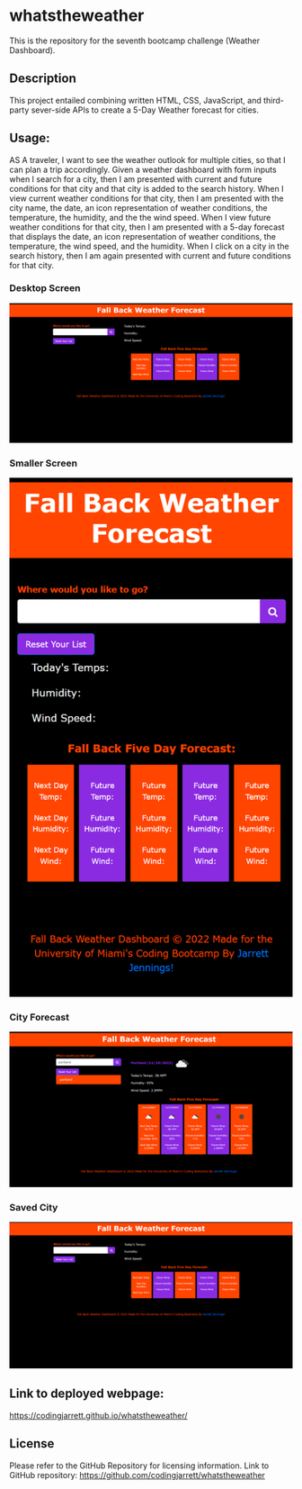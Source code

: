 # whatstheweather
This is the repository for the seventh bootcamp challenge (Weather Dashboard).

## Description
This project entailed combining written HTML, CSS, JavaScript, and third-party sever-side APIs to create a 5-Day Weather forecast for cities.

## Usage:
AS A traveler, I want to see the weather outlook for multiple cities, so that I can plan a trip accordingly. Given a weather dashboard with form inputs when I search for a city, then I am presented with current and future conditions for that city and that city is added to the search history. When I view current weather conditions for that city, then I am presented with the city name, the date, an icon representation of weather conditions, the temperature, the humidity, and the the wind speed. When I view future weather conditions for that city, then I am presented with a 5-day forecast that displays the date, an icon representation of weather conditions, the temperature, the wind speed, and the humidity. When I click on a city in the search history, then I am again presented with current and future conditions for that city.

### Desktop Screen
![Screenshot of project on a desktop screen](assets/images/desktop.png)

### Smaller Screen
![Screenshot of the project on a smaller screen](assets/images/smaller-screen.png)

### City Forecast
![Screenshots of a city forecast](assets/images/city-forecast.png)

### Saved City
![Screenshots of a city saved](assets/images/second-city.png)

## Link to deployed webpage: 
https://codingjarrett.github.io/whatstheweather/

## License
Please refer to the GitHub Repository for licensing information. Link to GitHub repository: https://github.com/codingjarrett/whatstheweather
